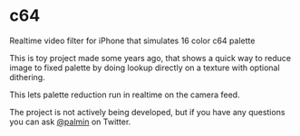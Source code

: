 # c64
Realtime video filter for iPhone that simulates 16 color c64 palette

This is toy project made some years ago, that shows a quick way to reduce image to 
fixed palette by doing lookup directly on a texture with optional dithering.

This lets palette reduction run in realtime on the camera feed.

The project is not actively being developed, but if you have any questions you can ask [@palmin](https://twitter.com/palmin) on Twitter.
